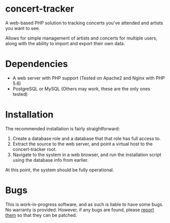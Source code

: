 # concert-tracker
A web-based PHP solution to tracking concerts you've attended and artists you want to see.

Allows for simple management of artists and concerts for multiple users, along with the ability to import and export their own data.

# Dependencies
* A web server with PHP support (Tested on Apache2 and Nginx with PHP 5.6)
* PostgreSQL or MySQL (Others may work, these are the only ones tested)

# Installation
The recommended installation is fairly straightforward:

1. Create a database role and a database that that role has full access to.
2. Extract the source to the web server, and point a virtual host to the concert-tracker root.
3. Navigate to the system in a web browser, and run the installation script using the database info from earlier.

At this point, the system should be fully operational.

# Bugs
This is work-in-progress software, and as such is liable to have some bugs.  No warranty is provided. 
However, if any bugs are found, please [report them](https://github.com/Erdubya/concert-tracker/issues) so that they can be patched.
